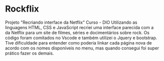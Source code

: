 # Rockflix
Projeto "Recriando interface da Netflix" Curso - DIO Utilizando as linguagens HTML, CSS e JavaScript recriei uma interface parecida com a da Netflix para um site de filmes, séries e docimentários sobre rock. Os código foram comitados no Vscode e também utilizei o Jquery e bootstrap. Tive dificuldade para entender como poderia linkar cada página nova de acordo com os nomes disponíveis no menu, mas quando consegui foi super prático fazer os demais.
